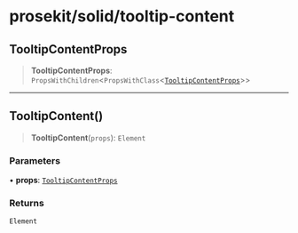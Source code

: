 # prosekit/solid/tooltip-content

<a id="TooltipContentProps" name="TooltipContentProps"></a>

## TooltipContentProps

> **TooltipContentProps**: `PropsWithChildren`\<`PropsWithClass`\<[`TooltipContentProps`](../lit/tooltip-content.md#TooltipContentProps)\>\>

***

<a id="TooltipContent" name="TooltipContent"></a>

## TooltipContent()

> **TooltipContent**(`props`): `Element`

### Parameters

• **props**: [`TooltipContentProps`](tooltip-content.md#TooltipContentProps)

### Returns

`Element`
